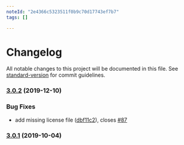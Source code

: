 ```yaml
---
noteId: "2e4366c5323511f0b9c70d17743ef7b7"
tags: []

---
```


# Changelog

All notable changes to this project will be documented in this file. See [standard-version](https://github.com/conventional-changelog/standard-version) for commit guidelines.

### [3.0.2](https://github.com/mightyiam/get-own-enumerable-property-symbols/compare/v3.0.1...v3.0.2) (2019-12-10)


### Bug Fixes

* add missing license file ([dbf11c2](https://github.com/mightyiam/get-own-enumerable-property-symbols/commit/dbf11c2b705dcfb42d6ac291f6608adb14ed6fd3)), closes [#87](https://github.com/mightyiam/get-own-enumerable-property-symbols/issues/87)

### [3.0.1](https://github.com/mightyiam/get-own-enumerable-property-symbols/compare/v3.0.0...v3.0.1) (2019-10-04)
